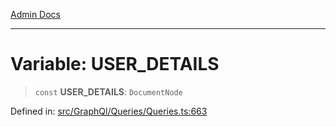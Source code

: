 [Admin Docs](/)

***

# Variable: USER\_DETAILS

> `const` **USER\_DETAILS**: `DocumentNode`

Defined in: [src/GraphQl/Queries/Queries.ts:663](https://github.com/PalisadoesFoundation/talawa-admin/blob/main/src/GraphQl/Queries/Queries.ts#L663)

